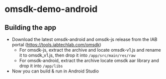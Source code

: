 # omsdk-demo-android


## Building the app
- Download the latest omsdk-android and omsdk-js release from the IAB portal (https://tools.iabtechlab.com/omsdk)
  - For omsdk-js, extract the archive and locate omsdk-v1.js and rename it to omsdk_v1.js, then drop it into ```/app/src/main/res/raw```
  - For omsdk-android, extract the archive locate omsdk aar library and drop it into ```/app/libs```
- Now you can build & run in Android Studio
